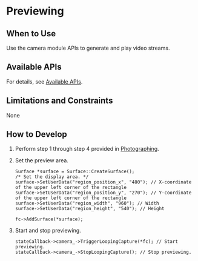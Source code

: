 # Previewing<a name="EN-US_TOPIC_0000001055101729"></a>

## When to Use<a name="en-us_topic_0000001051930577_section186634310418"></a>

Use the camera module APIs to generate and play video streams.

## Available APIs<a name="en-us_topic_0000001051930577_section125479541744"></a>

For details, see  [Available APIs](photographing-3.md#en-us_topic_0000001052170554_section56549532016).

## Limitations and Constraints<a name="en-us_topic_0000001051930577_section1165911177314"></a>

None

## How to Develop<a name="en-us_topic_0000001051930577_section34171333656"></a>

1.  Perform step 1 through step 4 provided in  [Photographing](photographing-3.md#section7152245183619).
2.  Set the preview area.

    ```
    Surface *surface = Surface::CreateSurface();
    /* Set the display area. */
    surface->SetUserData("region_position_x", "480"); // X-coordinate of the upper left corner of the rectangle
    surface->SetUserData("region_position_y", "270"); // Y-coordinate of the upper left corner of the rectangle
    surface->SetUserData("region_width", "960"); // Width
    surface->SetUserData("region_height", "540"); // Height
    
    fc->AddSurface(*surface);
    ```

3.  Start and stop previewing.

    ```
    stateCallback->camera_->TriggerLoopingCapture(*fc); // Start previewing.
    stateCallback->camera_->StopLoopingCapture(); // Stop previewing.
    ```


